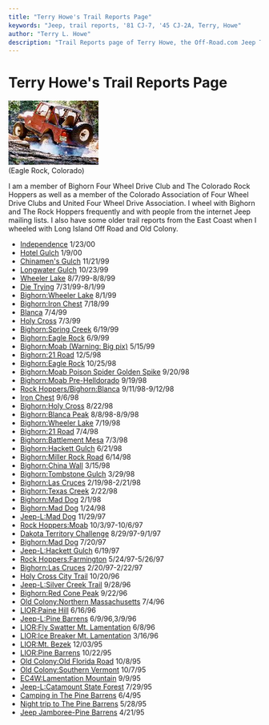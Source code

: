 ```yaml
---
title: "Terry Howe's Trail Reports Page"
keywords: "Jeep, trail reports, '81 CJ-7, '45 CJ-2A, Terry, Howe"
author: "Terry L. Howe"
description: "Trail Reports page of Terry Howe, the Off-Road.com Jeep Tech Editor."
---
```

# Terry Howe's Trail Reports Page

![Eagle Rock](/img/terry/trail/er180x128.jpg)   
(Eagle Rock, Colorado)   

I am a member of Bighorn Four Wheel Drive Club and The Colorado Rock Hoppers as well as a member of the Colorado Association of Four Wheel Drive Clubs and United Four Wheel Drive Association. I wheel with Bighorn and The Rock Hoppers frequently and with people from the internet Jeep mailing lists. I also have some older trail reports from the East Coast when I wheeled with Long Island Off Road and Old Colony. 

  * [Independence](https://www.outdoorwire.com/4x4/trail/report/co/penrose0001/) 1/23/00 
  * [Hotel Gulch](/img/terry/trail/hotel0001/) 1/9/00 
  * [Chinamen's Gulch](/img/terry/trail/cg9911/) 11/21/99 
  * [Longwater Gulch](/img/terry/trail/longwater9910/) 10/23/99 
  * [Wheeler Lake](/img/terry/trail/wl9907.md) 8/7/99-8/8/99 
  * [Die Trying](https://www.outdoorwire.com/4x4/trail/report/co/dt9907/) 7/31/99-8/1/99 
  * [Bighorn:Wheeler Lake](/img/terry/trail/wl9908.md) 8/1/99 
  * [Bighorn:Iron Chest](/img/terry/trail/ic9907.md) 7/18/99 
  * [Blanca](/img/terry/trail/bl9907.md) 7/4/99 
  * [Holy Cross](https://www.info2000.net/~cjnut/holycross.md) 7/3/99 
  * [Bighorn:Spring Creek](/img/terry/trail/sc9906.md) 6/19/99 
  * [Bighorn:Eagle Rock](/img/terry/trail/work9906.md) 6/9/99 
  * [Bighorn:Moab (Warning: Big pix)](/img/terry/trail/mo9905.md) 5/15/99 
  * [Bighorn:21 Road](/img/terry/trail/tr981205.md) 12/5/98 
  * [Bighorn:Eagle Rock](/img/terry/trail/er981025.md) 10/25/98 
  * [Bighorn:Moab Poison Spider Golden Spike](/img/terry/trail/mo980920.md) 9/20/98 
  * [Bighorn:Moab Pre-Helldorado](/img/terry/trail/mo980919.md) 9/19/98 
  * [Rock Hoppers/Bighorn:Blanca](/img/terry/trail/ba9809.md) 9/11/98-9/12/98 
  * [Iron Chest](https://www.info2000.net/~cjnut/IC.md) 9/6/98 
  * [Bighorn:Holy Cross](/img/terry/trail/hc9808.md) 8/22/98 
  * [Bighorn:Blanca Peak](/img/terry/trail/b9808.md) 8/8/98-8/9/98 
  * [Bighorn:Wheeler Lake](/img/terry/trail/wheeler9807.md) 7/19/98 
  * [Bighorn:21 Road](/img/terry/trail/21r9807.md) 7/4/98 
  * [Bighorn:Battlement Mesa](/img/terry/trail/bm9807.md) 7/3/98 
  * [Bighorn:Hackett Gulch](/img/terry/trail/hg9806.md) 6/21/98 
  * [Bighorn:Miller Rock Road](/img/terry/trail/mrr9806.md) 6/14/98 
  * [Bighorn:China Wall](/img/terry/trail/cw9803.md) 3/15/98 
  * [Bighorn:Tombstone Gulch](/img/terry/trail/tg9803.md) 3/29/98 
  * [Bighorn:Las Cruces](/img/terry/trail/lc98_main.md) 2/19/98-2/21/98 
  * [Bighorn:Texas Creek](/img/terry/trail/tc9802.md) 2/22/98 
  * [Bighorn:Mad Dog](/img/terry/trail/md9801.md) 2/1/98 
  * [Bighorn:Mad Dog](/img/terry/trail/md9802.md) 1/24/98 
  * [Jeep-L:Mad Dog](https://www.info2000.net/~cjnut/md97.md) 11/29/97 
  * [Rock Hoppers:Moab](/img/terry/trail/mo97.md) 10/3/97-10/6/97 
  * [Dakota Territory Challenge](/img/terry/trail/dtc97.md) 8/29/97-9/1/97 
  * [Bighorn:Mad Dog](/img/terry/trail/md97.md) 7/20/97 
  * [Jeep-L:Hackett Gulch](/img/terry/trail/hack97.md) 6/19/97 
  * [Rock Hoppers:Farmington](/img/terry/trail/cc97.md) 5/24/97-5/26/97 
  * [Bighorn:Las Cruces](/img/terry/trail/lc97.md) 2/20/97-2/22/97 
  * [Holy Cross City Trail](/img/terry/trail/hc.md) 10/20/96 
  * [Jeep-L:Silver Creek Trail](/img/terry/trail/sil.md) 9/28/96 
  * [Bighorn:Red Cone Peak](/img/terry/trail/bhrc.md) 9/22/96 
  * [Old Colony:Northern Massachusetts](/img/terry/trail/oldflor.md) 7/4/96 
  * [LIOR:Paine Hill](/img/terry/trail/liorct.md) 6/16/96 
  * [Jeep-L:Pine Barrens](/img/terry/trail/pine4.md) 6/9/96,3/9/96 
  * [LIOR:Fly Swatter Mt. Lamentation](/img/terry/trail/liorlament.md) 6/8/96 
  * [LIOR:Ice Breaker Mt. Lamentation](/img/terry/trail/liorice.md) 3/16/96 
  * [LIOR:Mt. Bezek](/img/terry/trail/liorbezek.md) 12/03/95 
  * [LIOR:Pine Barrens](/img/terry/trail/liorpine.md) 10/22/95 
  * [Old Colony:Old Florida Road](/img/terry/trail/florida.md) 10/8/95 
  * [Old Colony:Southern Vermont](/img/terry/trail/svt.md) 10/7/95 
  * [EC4W:Lamentation Mountain](/img/terry/trail/lament.md) 9/9/95 
  * [Jeep-L:Catamount State Forest](/img/terry/trail/cata.md) 7/29/95 
  * [Camping in The Pine Barrens](/img/terry/trail/pine3.md) 6/4/95 
  * [Night trip to The Pine Barrens](/img/terry/trail/pine2.md) 5/28/95 
  * [Jeep Jamboree-Pine Barrens](/img/terry/trail/pine.md) 4/21/95
